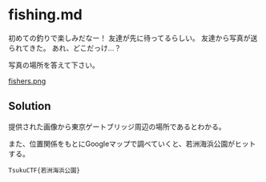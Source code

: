 # fishing.md
初めての釣りで楽しみだなー！ 友達が先に待ってるらしい。 友達から写真が送られてきた。 あれ、どこだっけ...？

写真の場所を答えて下さい。

[fishers.png](images/fishers.png)

## Solution
提供された画像から東京ゲートブリッジ周辺の場所であるとわかる。

また、位置関係をもとにGoogleマップで調べていくと、若洲海浜公園がヒットする。

`TsukuCTF{若洲海浜公園}`